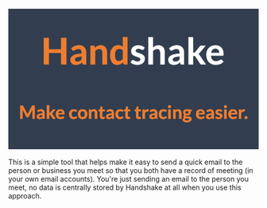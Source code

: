 ![Image of Handshake - Make contact tracing easier.](../large_logo_open_graph2.png)

This is a simple tool that helps make it easy to send a quick email to the person or business you meet so that you both have a record of meeting (in your own email accounts).
You're just sending an email to the person you meet, no data is centrally stored by Handshake at all when you use this approach.